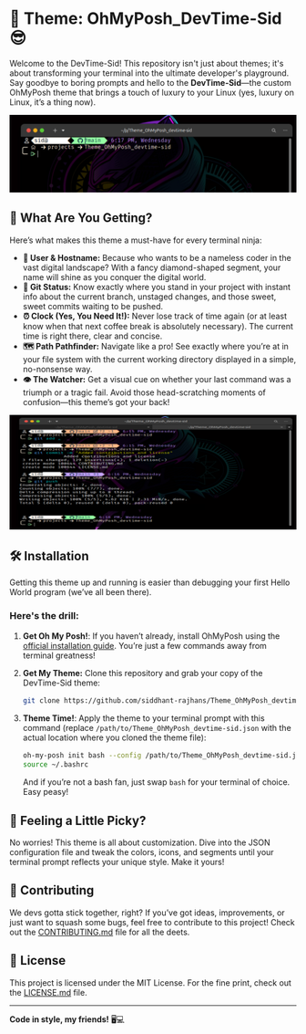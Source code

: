 # 🌟 Theme: OhMyPosh_DevTime-Sid 😎

Welcome to the DevTime-Sid! This repository isn't just about themes; it's about transforming your terminal into the ultimate developer's playground. Say goodbye to boring prompts and hello to the **DevTime-Sid**—the custom OhMyPosh theme that brings a touch of luxury to your Linux (yes, luxury on Linux, it’s a thing now).

![Peek Preview](./images/peek.png)

## 🚀 What Are You Getting?

Here’s what makes this theme a must-have for every terminal ninja:

- **👤 User & Hostname:** Because who wants to be a nameless coder in the vast digital landscape? With a fancy diamond-shaped segment, your name will shine as you conquer the digital world.
- **🌿 Git Status:** Know exactly where you stand in your project with instant info about the current branch, unstaged changes, and those sweet, sweet commits waiting to be pushed. 
- **⏰ Clock (Yes, You Need It!):** Never lose track of time again (or at least know when that next coffee break is absolutely necessary). The current time is right there, clear and concise.
- **🗺️ Path Pathfinder:** Navigate like a pro! See exactly where you’re at in your file system with the current working directory displayed in a simple, no-nonsense way.
- **👁️ The Watcher:** Get a visual cue on whether your last command was a triumph or a tragic fail. Avoid those head-scratching moments of confusion—this theme’s got your back!

![Tree Structure](./images/tree.png)

## 🛠️ Installation

Getting this theme up and running is easier than debugging your first Hello World program (we’ve all been there).

### Here's the drill:

1. **Get Oh My Posh!**: If you haven’t already, install OhMyPosh using the [official installation guide](https://ohmyposh.dev/docs/installation/). You’re just a few commands away from terminal greatness!

2. **Get My Theme:** Clone this repository and grab your copy of the DevTime-Sid theme:

    ```bash
    git clone https://github.com/siddhant-rajhans/Theme_OhMyPosh_devtime-sid.git
    ```

3. **Theme Time!**: Apply the theme to your terminal prompt with this command (replace `/path/to/Theme_OhMyPosh_devtime-sid.json` with the actual location where you cloned the theme file):

    ```bash
    oh-my-posh init bash --config /path/to/Theme_OhMyPosh_devtime-sid.json > ~/.bashrc
    source ~/.bashrc
    ```

    And if you’re not a bash fan, just swap `bash` for your terminal of choice. Easy peasy!

## 🎨 Feeling a Little Picky?

No worries! This theme is all about customization. Dive into the JSON configuration file and tweak the colors, icons, and segments until your terminal prompt reflects your unique style. Make it yours!

## 🤝 Contributing

We devs gotta stick together, right? If you’ve got ideas, improvements, or just want to squash some bugs, feel free to contribute to this project! Check out the [CONTRIBUTING.md](CONTRIBUTING.md) file for all the deets.

## 📜 License

This project is licensed under the MIT License. For the fine print, check out the [LICENSE.md](LICENSE.md) file.

---

**Code in style, my friends!** 🖥️💻

